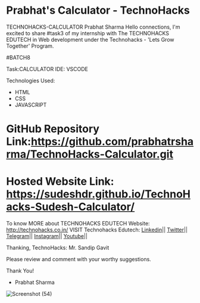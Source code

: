 # Prabhat's Calculator - TechnoHacks
TECHNOHACKS-CALCULATOR
Prabhat Sharma
Hello connections,
I'm excited to share #task3 of my internship with The TECHNOHACKS EDUTECH in Web development under the Technohacks - 'Lets Grow Together' Program.

#BATCH8

Task:CALCULATOR
IDE: VSCODE

Technologies Used:
- HTML
- CSS
- JAVASCRIPT

# GitHub Repository Link:https://github.com/prabhatrsharma/TechnoHacks-Calculator.git 
# Hosted Website Link: https://sudeshdr.github.io/TechnoHacks-Sudesh-Calculator/

To know MORE about TECHNOHACKS EDUTECH Website: http://technohacks.co.in/
VISIT Technohacks Edutech: 
<a href="https://www.linkedin.com/company/technohacks-edutech/"> Linkedin</a>||
<a href="https://twitter.com/technohacksedu"> Twitter</a>||
<a href="https://telegram.me/TechnoHacksofficial"> Telegram</a>||
<a href="https://www.instagram.com/technohacks.co.in"> Instagram</a>||
<a href="https://www.youtube.com/channel/UCwuh25VS9J9ApJ7Yomw_Lqw"> Youtube</a>||<br>

Thanking,
TechnoHacks:
Mr. Sandip Gavit

Please review and comment with your worthy suggestions.

Thank You!
- Prabhat Sharma

![Screenshot (54)](https://github.com/prabhatrsharma/TechnoHacks-Calculator/assets/118990267/96437e4e-204d-4861-a64c-e3ab248de281)
